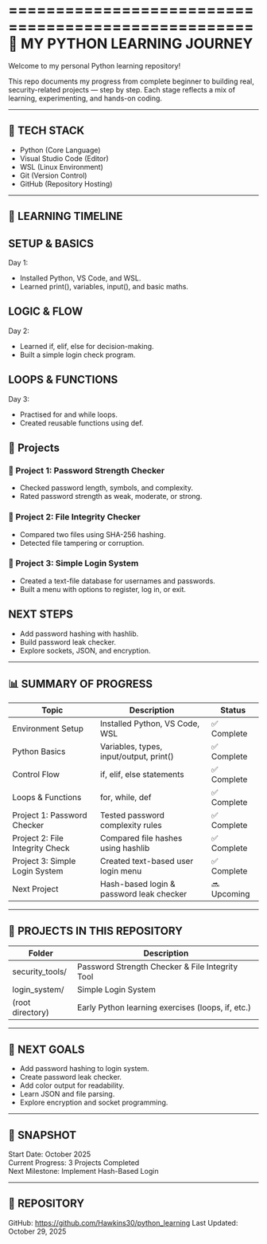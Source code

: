 ====================================================
🐍 MY PYTHON LEARNING JOURNEY
====================================================

Welcome to my personal Python learning repository!

This repo documents my progress from complete beginner to building real, security-related projects — step by step. 
Each stage reflects a mix of learning, experimenting, and hands-on coding.

----------------------------------------------------
🧠 TECH STACK
----------------------------------------------------
- Python (Core Language)
- Visual Studio Code (Editor)
- WSL (Linux Environment)
- Git (Version Control)
- GitHub (Repository Hosting)

----------------------------------------------------
📘 LEARNING TIMELINE
----------------------------------------------------

SETUP & BASICS
--------------
Day 1:
  - Installed Python, VS Code, and WSL.
  - Learned print(), variables, input(), and basic maths.

LOGIC & FLOW
-------------
Day 2:
  - Learned if, elif, else for decision-making.
  - Built a simple login check program.

LOOPS & FUNCTIONS
-----------------
Day 3:
  - Practised for and while loops.
  - Created reusable functions using def.

## 🧩 Projects

### 🧱 Project 1: Password Strength Checker
- Checked password length, symbols, and complexity.
- Rated password strength as weak, moderate, or strong.

### 🧰 Project 2: File Integrity Checker
- Compared two files using SHA-256 hashing.
- Detected file tampering or corruption.

### 🔑 Project 3: Simple Login System
- Created a text-file database for usernames and passwords.
- Built a menu with options to register, log in, or exit.

NEXT STEPS
----------
  - Add password hashing with hashlib.
  - Build password leak checker.
  - Explore sockets, JSON, and encryption.

----------------------------------------------------
📊 SUMMARY OF PROGRESS
----------------------------------------------------

| Topic                           | Description                                     | Status      |
|---------------------------------|-------------------------------------------------|--------------|
| Environment Setup               | Installed Python, VS Code, WSL                  | ✅ Complete |
| Python Basics                   | Variables, types, input/output, print()         | ✅ Complete |
| Control Flow                    | if, elif, else statements                       | ✅ Complete |
| Loops & Functions               | for, while, def                                 | ✅ Complete |
| Project 1: Password Checker     | Tested password complexity rules                | ✅ Complete |
| Project 2: File Integrity Check | Compared file hashes using hashlib              | ✅ Complete |
| Project 3: Simple Login System  | Created text-based user login menu              | ✅ Complete |
| Next Project                    | Hash-based login & password leak checker        | 🔜 Upcoming |

----------------------------------------------------
🧩 PROJECTS IN THIS REPOSITORY
----------------------------------------------------

| Folder            | Description                                      |
|-------------------|--------------------------------------------------|
| security_tools/   | Password Strength Checker & File Integrity Tool  |
| login_system/     | Simple Login System                              |
| (root directory)  | Early Python learning exercises (loops, if, etc.)|

----------------------------------------------------
🚀 NEXT GOALS
----------------------------------------------------

- Add password hashing to login system.
- Create password leak checker.
- Add color output for readability.
- Learn JSON and file parsing.
- Explore encryption and socket programming.

----------------------------------------------------
📅 SNAPSHOT
----------------------------------------------------

Start Date: October 2025  
Current Progress: 3 Projects Completed  
Next Milestone: Implement Hash-Based Login  

----------------------------------------------------
📂 REPOSITORY
----------------------------------------------------

GitHub: https://github.com/Hawkins30/python_learning
Last Updated: October 29, 2025


